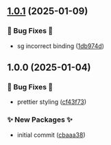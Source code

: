 ## [1.0.1](https://github.com/AtomiCloud/nix-registry/compare/v1.0.0...v1.0.1) (2025-01-09)


### 🐛 Bug Fixes 🐛

* sg incorrect binding ([1db974d](https://github.com/AtomiCloud/nix-registry/commit/1db974d33ee410c6916befbb1dfd56e312bc6a83))

## 1.0.0 (2025-01-04)


### 🐛 Bug Fixes 🐛

* prettier styling ([cf43f73](https://github.com/AtomiCloud/nix-registry/commit/cf43f73b71b8fa213fff11de2976efa15f75edc4))


### ✨ New Packages ✨

* initial commit ([cbaaa38](https://github.com/AtomiCloud/nix-registry/commit/cbaaa38b3e596bd6fd92ed5d05b45a39ed3f8ba6))
